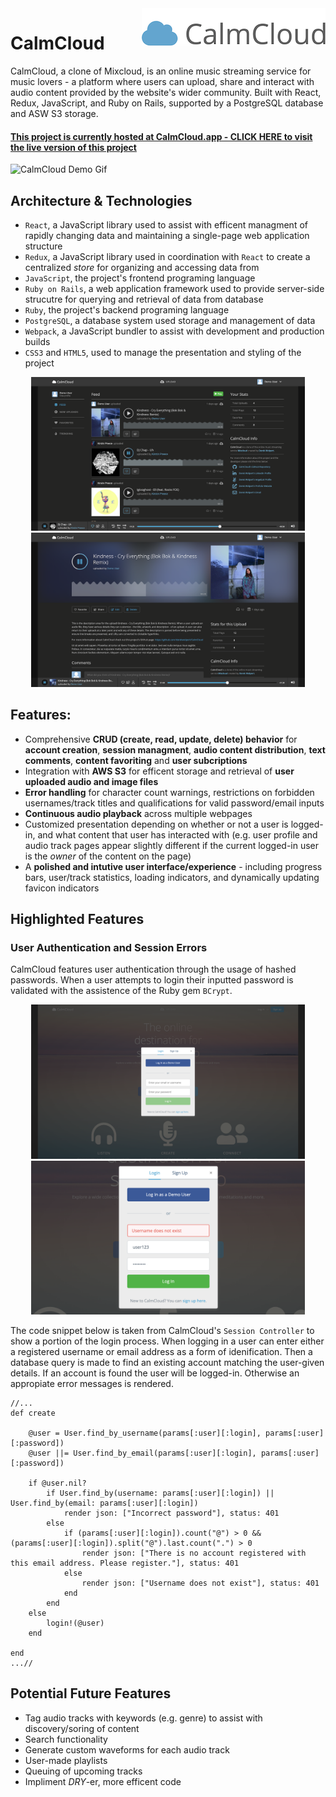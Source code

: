 <a href="https://www.calmcloud.app/">
    <img src="./readme_images/calmcloud_logo.png" alt="CalmCloud logo" title="CalmCloud" align="right" height="60" />
</a>

# CalmCloud

CalmCloud, a clone of Mixcloud, is an online music streaming service for music lovers - a platform where users can upload, share and interact with audio content provided by the website's wider community. Built with React, Redux, JavaScript, and Ruby on Rails, supported by a PostgreSQL database and ASW S3 storage.

#### [This project is currently hosted at CalmCloud.app - CLICK HERE to visit the live version of this project](https://www.calmcloud.app/)

![CalmCloud Demo Gif](readme_images/calmcloud_gif.gif)

## Architecture & Technologies

* `React`, a JavaScript library used to assist with efficent managment of rapidly changing data and maintaining a single-page web application structure
* `Redux`, a JavaScript library used in coordination with `React` to create a centralized *store* for organizing and accessing data from 
* `JavaScript`, the project's frontend programing language
* `Ruby on Rails`, a web application framework used to provide server-side strucutre for querying and retrieval of data from database
* `Ruby`, the project's backend programing language
* `PostgreSQL`, a database system used storage and management of data
* `Webpack`, a JavaScript bundler to assist with development and production builds
* `CSS3` and `HTML5`, used to manage the presentation and styling of the project

<p align="middle">
    <img src="./readme_images/calmcloud_index.png" width="438" />
    <img src="./readme_images/calmcloud_track.png" width="438" />
</p>

## Features:

* Comprehensive **CRUD (create, read, update, delete) behavior** for **account creation**, **session managment**, **audio content distribution**, **text comments**, **content favoriting** and **user subcriptions**
* Integration with **AWS S3** for efficent storage and retrieval of **user uploaded audio and image files**
* **Error handling** for character count warnings, restrictions on forbidden usernames/track titles and qualifications for valid password/email inputs
* **Continuous audio playback** across multiple webpages
* Customized presentation depending on whether or not a user is logged-in, and what content that user has interacted with (e.g. user profile and audio track pages appear slightly different if the current logged-in user is the *owner* of the content on the page)
* A **polished and intutive user interface/experience** - including progress bars, user/track statistics, loading indicators, and dynamically updating favicon indicators

## Highlighted Features

### User Authentication and Session Errors 

CalmCloud features user authentication through the usage of hashed passwords.  When a user attempts to login their inputted password is validated with the assistence of the Ruby gem ``BCrypt``. 

<p align="middle">
    <img src="./readme_images/calmcloud_session.png" width="438" />
    <img src="./readme_images/calmcloud_error.png" width="438" />
</p>

The code snippet below is taken from CalmCloud's ``Session Controller`` to show a portion of the login process. When logging in a user can enter either a registered username or email address as a form of idenification. Then a database query is made to find an existing account matching the user-given details. If an account is found the user will be logged-in. Otherwise an appropiate error messages is rendered. 

```
//...
def create

    @user = User.find_by_username(params[:user][:login], params[:user][:password])
    @user ||= User.find_by_email(params[:user][:login], params[:user][:password])

    if @user.nil?
        if User.find_by(username: params[:user][:login]) || User.find_by(email: params[:user][:login])
            render json: ["Incorrect password"], status: 401
        else
            if (params[:user][:login]).count("@") > 0 && (params[:user][:login]).split("@").last.count(".") > 0
                render json: ["There is no account registered with this email address. Please register."], status: 401
            else
                render json: ["Username does not exist"], status: 401
            end
        end
    else
        login!(@user)
    end
    
end
...//
```

## Potential Future Features

* Tag audio tracks with keywords (e.g. genre) to assist with discovery/soring of content
* Search functionality
* Generate custom waveforms for each audio track 
* User-made playlists
* Queuing of upcoming tracks
* Impliment *DRY*-er, more efficent code